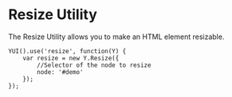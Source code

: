 Resize Utility
==============

The Resize Utility allows you to make an HTML element resizable.


    YUI().use('resize', function(Y) {
        var resize = new Y.Resize({
            //Selector of the node to resize
            node: '#demo'
        });
    });

